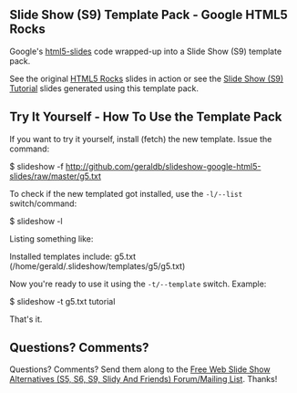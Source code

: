 
## Slide Show (S9) Template Pack - Google HTML5 Rocks

Google's [html5-slides](http://code.google.com/p/html5-slides) code wrapped-up into a Slide Show (S9) template pack.

See the original [HTML5 Rocks](http://slides.html5rocks.com) slides in action or
see the [Slide Show (S9) Tutorial](http://slideshow.rubyforge.org/tutorial.html5.html) slides generated using this template pack.
 
 
## Try It Yourself - How To Use the Template Pack

If you want to try it yourself, install (fetch) the new template. Issue the command:

  $ slideshow -f http://github.com/geraldb/slideshow-google-html5-slides/raw/master/g5.txt

To check if the new templated got installed, use the `-l/--list` switch/command:

  $ slideshow -l

Listing something like:

  Installed templates include:
     g5.txt (/home/gerald/.slideshow/templates/g5/g5.txt)

Now you're ready to use it using the `-t/--template` switch. Example:

  $ slideshow -t g5.txt tutorial

That's it. 

## Questions? Comments?

Questions? Comments? Send them along to the [Free Web Slide Show Alternatives (S5, S6, S9, Slidy And Friends) Forum/Mailing List](http://groups.google.com/group/webslideshow). Thanks!